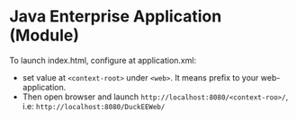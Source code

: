 # Java Enterprise Application (Module)


To launch index.html, configure at application.xml:

- set value at `<context-root>` under `<web>`. It means prefix to your web-application.
- Then open browser and launch `http://localhost:8080/<context-roo>/`, i.e: `http://localhost:8080/DuckEEWeb/`
